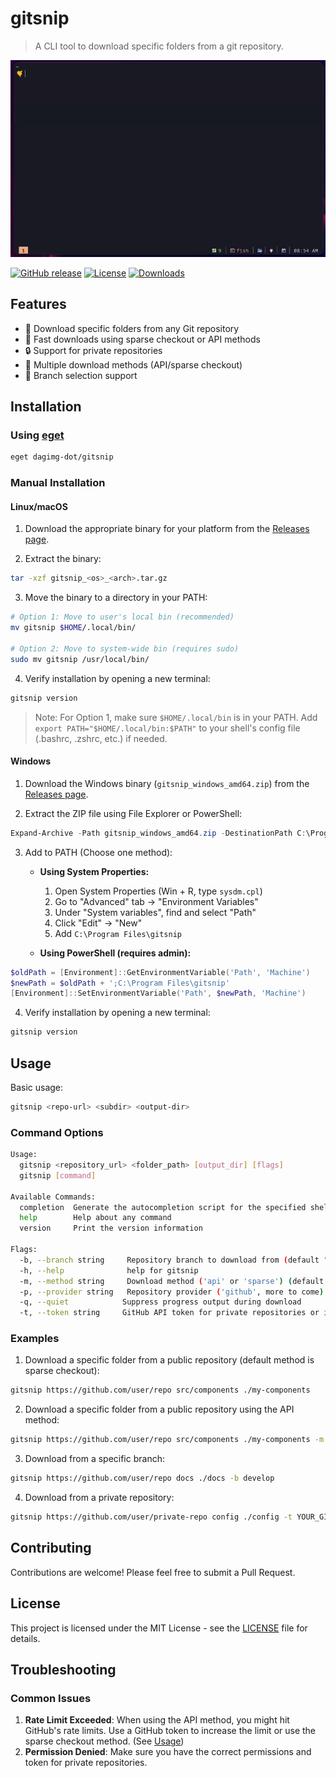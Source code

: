 # gitsnip

> A CLI tool to download specific folders from a git repository.

![showcase](./assets/gitsnip-showcase.gif)

[![GitHub release](https://img.shields.io/github/v/release/dagimg-dot/gitsnip)](https://github.com/dagimg-dot/gitsnip/releases/latest)
[![License](https://img.shields.io/github/license/dagimg-dot/gitsnip)](LICENSE)
[![Downloads](https://img.shields.io/github/downloads/dagimg-dot/gitsnip/total)](https://github.com/dagimg-dot/gitsnip/releases)

## Features

- 📂 Download specific folders from any Git repository
- 🚀 Fast downloads using sparse checkout or API methods
- 🔒 Support for private repositories
- 🔧 Multiple download methods (API/sparse checkout)
- 🔄 Branch selection support

## Installation

### Using [eget](https://github.com/zyedidia/eget)

```bash
eget dagimg-dot/gitsnip
```

### Manual Installation

#### Linux/macOS

1. Download the appropriate binary for your platform from the [Releases page](https://github.com/dagimg-dot/gitsnip/releases).

2. Extract the binary:
```bash
tar -xzf gitsnip_<os>_<arch>.tar.gz
```

3. Move the binary to a directory in your PATH:
```bash
# Option 1: Move to user's local bin (recommended)
mv gitsnip $HOME/.local/bin/

# Option 2: Move to system-wide bin (requires sudo)
sudo mv gitsnip /usr/local/bin/
```

4. Verify installation by opening a new terminal:
```bash
gitsnip version
```

> Note: For Option 1, make sure `$HOME/.local/bin` is in your PATH. Add `export PATH="$HOME/.local/bin:$PATH"` to your shell's config file (.bashrc, .zshrc, etc.) if needed.

#### Windows

1. Download the Windows binary (`gitsnip_windows_amd64.zip`) from the [Releases page](https://github.com/dagimg-dot/gitsnip/releases).

2. Extract the ZIP file using File Explorer or PowerShell:
```powershell
Expand-Archive -Path gitsnip_windows_amd64.zip -DestinationPath C:\Program Files\gitsnip
```

3. Add to PATH (Choose one method):
   - **Using System Properties:**
     1. Open System Properties (Win + R, type `sysdm.cpl`)
     2. Go to "Advanced" tab → "Environment Variables"
     3. Under "System variables", find and select "Path"
     4. Click "Edit" → "New"
     5. Add `C:\Program Files\gitsnip`

   - **Using PowerShell (requires admin):**
```powershell
$oldPath = [Environment]::GetEnvironmentVariable('Path', 'Machine')
$newPath = $oldPath + ';C:\Program Files\gitsnip'
[Environment]::SetEnvironmentVariable('Path', $newPath, 'Machine')
```

4. Verify installation by opening a new terminal:
```powershell
gitsnip version
```

## Usage

Basic usage:

```bash
gitsnip <repo-url> <subdir> <output-dir>
```

### Command Options

```bash
Usage:
  gitsnip <repository_url> <folder_path> [output_dir] [flags]
  gitsnip [command]

Available Commands:
  completion  Generate the autocompletion script for the specified shell
  help        Help about any command
  version     Print the version information

Flags:
  -b, --branch string     Repository branch to download from (default "main")
  -h, --help              help for gitsnip
  -m, --method string     Download method ('api' or 'sparse') (default "sparse")
  -p, --provider string   Repository provider ('github', more to come)
  -q, --quiet            Suppress progress output during download
  -t, --token string     GitHub API token for private repositories or increased rate limits
```

### Examples

1. Download a specific folder from a public repository (default method is sparse checkout):

```bash
gitsnip https://github.com/user/repo src/components ./my-components
```

2. Download a specific folder from a public repository using the API method:

```bash
gitsnip https://github.com/user/repo src/components ./my-components -m api
```

3. Download from a specific branch:

```bash
gitsnip https://github.com/user/repo docs ./docs -b develop
```

4. Download from a private repository:

```bash
gitsnip https://github.com/user/private-repo config ./config -t YOUR_GITHUB_TOKEN
```

## Contributing

Contributions are welcome! Please feel free to submit a Pull Request.

## License

This project is licensed under the MIT License - see the [LICENSE](LICENSE) file for details.

## Troubleshooting

### Common Issues

1. **Rate Limit Exceeded**: When using the API method, you might hit GitHub's rate limits. Use a GitHub token to increase the limit or use the sparse checkout method. (See [Usage](#usage))
2. **Permission Denied**: Make sure you have the correct permissions and token for private repositories.

